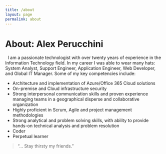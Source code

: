 ```yaml
---
title: /about
layout: page
permalink: about
---
```


# About: Alex Perucchini
&nbsp;
I am a passionate technologist with over twenty years of experience in the Information Technology field. In my career I was able to wear many hats: System Analyst, Support Engineer, Application Engineer, Web Developer, and Global IT Manager. Some of my key competencies include:
&nbsp;
- Architecture and implementation of Azure/Office 365 Cloud solutions
- On-premise and Cloud infrastructure security
- Strong interpersonal communication skills and proven experience managing teams in a geographical disperse and collaborative organization
- Highly proficient in Scrum, Agile and project management methodologies
- Strong analytical and problem solving skills, with ability to provide hands-on technical analysis and problem resolution
- Coder
- Perpetual learner

> “... Stay thirsty my friends.”